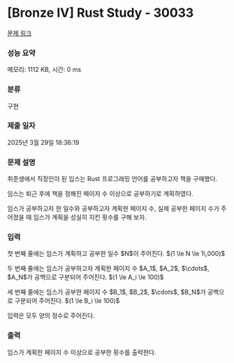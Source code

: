 # [Bronze IV] Rust Study - 30033 

[문제 링크](https://www.acmicpc.net/problem/30033) 

### 성능 요약

메모리: 1112 KB, 시간: 0 ms

### 분류

구현

### 제출 일자

2025년 3월 29일 18:36:19

### 문제 설명

<p>취준생에서 직장인이 된 임스는 Rust 프로그래밍 언어를 공부하고자 책을 구매했다.</p>

<p>임스는 퇴근 후에 책을 정해진 페이지 수 이상으로 공부하기로 계획하였다.</p>

<p>임스가 공부하고자 한 일수와 공부하고자 계획한 페이지 수, 실제 공부한 페이지 수가 주어졌을 때 임스가 계획을 성실히 지킨 횟수를 구해 보자.</p>

### 입력 

 <p>첫 번째 줄에는 임스가 계획하고 공부한 일수 $N$이 주어진다. $(1 \le N \le 1\,000)$</p>

<p>두 번째 줄에는 임스가 공부하고자 계획한 페이지 수 $A_1$, $A_2$, $\cdots$, $A_N$가 공백으로 구분되어 주어진다. $(1 \le A_i \le 100)$</p>

<p>세 번째 줄에는 임스가 공부한 페이지 수 $B_1$, $B_2$, $\cdots$, $B_N$가 공백으로 구분되어 주어진다. $(1 \le B_i \le 100)$</p>

<p>입력은 모두 양의 정수로 주어진다.</p>

### 출력 

 <p>임스가 계획한 페이지 수 이상으로 공부한 횟수를 출력한다.</p>

